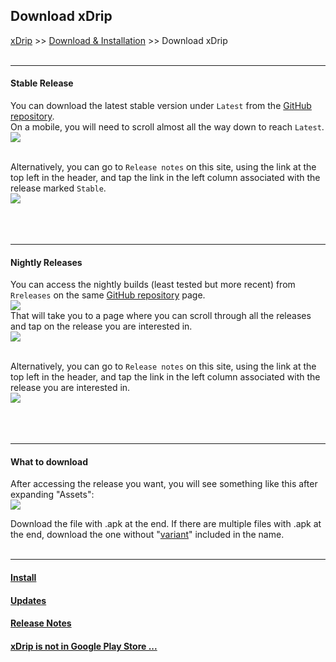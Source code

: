 ## Download xDrip  
[xDrip](../README.md) >> [Download & Installation](./Installation_page.md) >> Download xDrip  
<br/>  
  
---  
  
#### **Stable Release**  
You can download the latest stable version under `Latest` from the [GitHub repository](https://github.com/NightscoutFoundation/xDrip).  
On a mobile, you will need to scroll almost all the way down to reach `Latest`.  
![](./images/Latest_mobile.png)  
<br/>  

Alternatively, you can go to `Release notes` on this site, using the link at the top left in the header, and tap the link in the left column associated with the release marked `Stable`.  
![](./images/StableReleaseNotes.png)  
<br/>  
<br/>  
  
---  
  
#### **Nightly Releases**  
You can access the nightly builds (least tested but more recent) from `Rreleases` on the same [GitHub repository](https://github.com/NightscoutFoundation/xDrip) page.  
![](./images/Releases_mobile.png)  
That will take you to a page where you can scroll through all the releases and tap on the release you are interested in.  
![](./images/AllReleasesGitHub.png)  
<br/>  

Alternatively, you can go to `Release notes` on this site, using the link at the top left in the header, and tap the link in the left column associated with the release you are interested in.  
![](./images/NightlyReleaseNotes.png)  
<br/>  
<br/>  
  
---  
  
#### **What to download**
After accessing the release you want, you will see something like this after expanding "Assets":  
![](./images/apk.png)  
    
Download the file with .apk at the end.  If there are multiple files with .apk at the end, download the one without "[variant](./Variants.md)" included in the name.  
<br/>  
  
---  
  
#### [Install](./Install.md)
#### [Updates](./Updates.md)
#### [Release Notes](./ReleaseNotes.md)
#### [xDrip is not in Google Play Store ...](./App-store.md)
